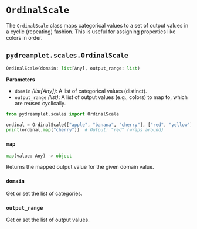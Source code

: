 # `OrdinalScale`

The `OrdinalScale` class maps categorical values to a set of output values in a cyclic (repeating) fashion. This is useful for assigning properties like colors in order.

## <span class=class></span>`pydreamplet.scales.OrdinalScale`

<!--skip-->
```py
OrdinalScale(domain: list[Any], output_range: list)
```

<span class="param">**Parameters**</span>

- `domain` *(list[Any])*: A list of categorical values (distinct).
- `output_range` *(list)*: A list of output values (e.g., colors) to map to, which are reused cyclically.

```py
from pydreamplet.scales import OrdinalScale

ordinal = OrdinalScale(["apple", "banana", "cherry"], ["red", "yellow"])
print(ordinal.map("cherry"))  # Output: "red" (wraps around)
```

### <span class="meth"></span>`map`

<!--skip-->
```py
map(value: Any) -> object
```

Returns the mapped output value for the given domain value.

### <span class="prop"></span>`domain`

Get or set the list of categories.

### <span class="prop"></span>`output_range`

Get or set the list of output values.
